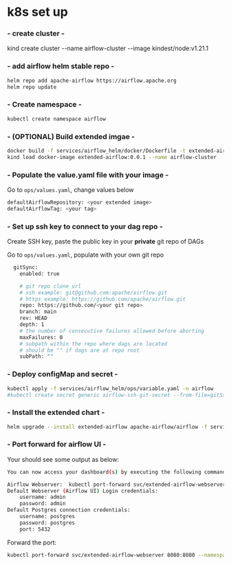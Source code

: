# k8s set up
### - create cluster - ###
kind create cluster --name airflow-cluster --image kindest/node:v1.21.1 


### - add airflow helm stable repo - ###
```bash
helm repo add apache-airflow https://airflow.apache.org
helm repo update
```

### - Create namespace - ###
```bash
kubectl create namespace airflow
```

### - (OPTIONAL) Build extended imgae - ###
```bash
docker build -f services/airflow_helm/docker/Dockerfile -t extended-airflow:0.0.1 . // Remove the airflow in pyproject.toml as James did
kind load docker-image extended-airflow:0.0.1 --name airflow-cluster
```

### - Populate the value.yaml file with your image  - ###
Go to `ops/values.yaml`, change values below
```bash
defaultAirflowRepository: <your extended image>
defaultAirflowTag: <your tag>
```

### - Set up ssh key to connect to your dag repo - ###
Create SSH key, paste the public key in your **private** git repo of DAGs

Go to `ops/values.yaml`, populate with your own git repo
```bash
  gitSync:
    enabled: true

    # git repo clone url
    # ssh example: git@github.com:apache/airflow.git
    # https example: https://github.com/apache/airflow.git
    repo: https://github.com/<your git repo>
    branch: main
    rev: HEAD
    depth: 1
    # the number of consecutive failures allowed before aborting
    maxFailures: 0
    # subpath within the repo where dags are located
    # should be "" if dags are at repo root
    subPath: ""
```

### - Deploy configMap and secret  - ###
```bash
kubectl apply -f services/airflow_helm/ops/variable.yaml -n airflow
#kubectl create secret generic airflow-ssh-git-secret --from-file=gitSshKey= <your path of ssh private ket> -n airflow
```

### - Install the extended chart - ###
```bash
helm upgrade --install extended-airflow apache-airflow/airflow -f services/airflow_helm/ops/values.yaml --namespace airflow --debug
```

### - Port forward for airflow UI - ###
Your should see some output as below:

```bash
You can now access your dashboard(s) by executing the following command(s) and visiting the corresponding port at localhost in your browser:

Airflow Webserver:  kubectl port-forward svc/extended-airflow-webserver 8080:8080 --namespace airflow
Default Webserver (Airflow UI) Login credentials:
    username: admin
    password: admin
Default Postgres connection credentials:
    username: postgres
    password: postgres
    port: 5432
```

Forward the port:
```bash
kubectl port-forward svc/extended-airflow-webserver 8080:8080 --namespace airflow
```

